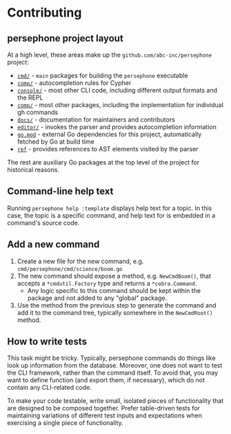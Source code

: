 # Contributing

## persephone project layout

At a high level, these areas make up the `github.com/abc-inc/persephone` project:

- [`cmd/`](../cmd) - `main` packages for building the `persephone` executable
- [`comp/`](../comp) - autocompletion rules for Cypher
- [`console/`](../console) - most other CLI code, including different output formats and the REPL
- [`comp/`](../comp) - most other packages, including the implementation for individual gh commands
- [`docs/`](../docs) - documentation for maintainers and contributors
- [`editor/`](../editor) - invokes the parser and provides autocompletion information
- [`go.mod`](../go.mod) - external Go dependencies for this project, automatically fetched by Go at build time
- [`ref`](../ref) - provides references to AST elements visited by the parser

The rest are auxiliary Go packages at the top level of the project for historical reasons.

## Command-line help text

Running `persephone help :template` displays help text for a topic.
In this case, the topic is a specific command, and help text for is embedded in a command's source code.

## Add a new command

1. Create a new file for the new command, e.g. `cmd/persephone/cmd/science/boom.go`
2. The new command should expose a method, e.g. `NewCmdBoom()`, that accepts a `*cmdutil.Factory` type
   and returns a `*cobra.Command`.
   * Any logic specific to this command should be kept within the package and not added to any "global" package.
3. Use the method from the previous step to generate the command and add it to the command tree,
   typically somewhere in the `NewCmdRoot()` method.

## How to write tests

This task might be tricky.
Typically, persephone commands do things like look up information from the database.
Moreover, one does not want to test the CLI framework, rather than the command itself.
To avoid that, you may want to define function (and export them, if necessary),
which do not contain any CLI-related code.

To make your code testable, write small, isolated pieces of functionality that are designed to be composed together.
Prefer table-driven tests for maintaining variations of different test inputs and expectations
when exercising a single piece of functionality.
